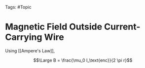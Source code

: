 Tags: #Topic 

# Magnetic Field Outside Current-Carrying Wire

Using [[Ampere's Law]],

$$\Large B = \frac{\mu_0 I_\text{enc}}{2 \pi r}$$